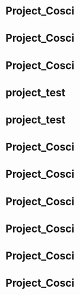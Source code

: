# Project_Cosci
# Project_Cosci
# Project_Cosci
# project_test
# project_test
# Project_Cosci
# Project_Cosci
# Project_Cosci
# Project_Cosci
# Project_Cosci
# Project_Cosci
